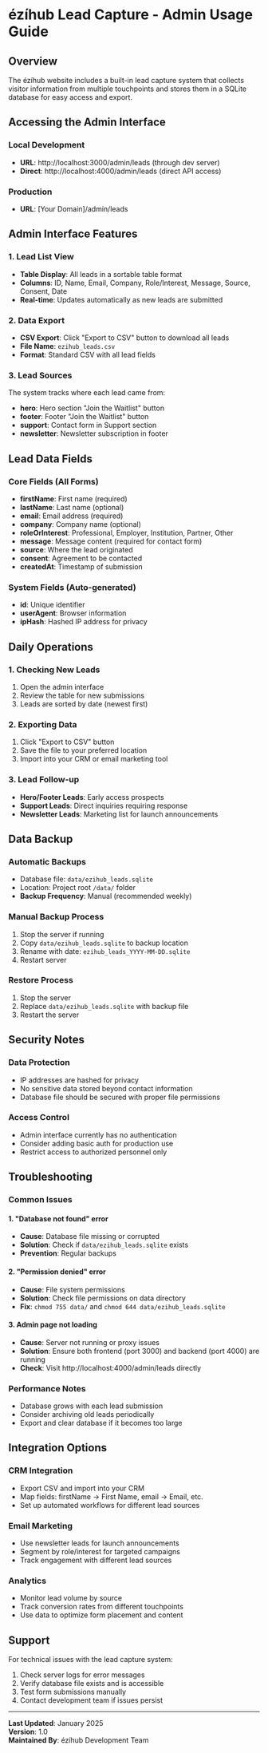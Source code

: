 # ézíhub Lead Capture - Admin Usage Guide

## Overview

The ézíhub website includes a built-in lead capture system that collects visitor information from multiple touchpoints and stores them in a SQLite database for easy access and export.

## Accessing the Admin Interface

### Local Development
- **URL**: http://localhost:3000/admin/leads (through dev server)
- **Direct**: http://localhost:4000/admin/leads (direct API access)

### Production
- **URL**: [Your Domain]/admin/leads

## Admin Interface Features

### 1. Lead List View
- **Table Display**: All leads in a sortable table format
- **Columns**: ID, Name, Email, Company, Role/Interest, Message, Source, Consent, Date
- **Real-time**: Updates automatically as new leads are submitted

### 2. Data Export
- **CSV Export**: Click "Export to CSV" button to download all leads
- **File Name**: `ezihub_leads.csv`
- **Format**: Standard CSV with all lead fields

### 3. Lead Sources
The system tracks where each lead came from:
- **hero**: Hero section "Join the Waitlist" button
- **footer**: Footer "Join the Waitlist" button  
- **support**: Contact form in Support section
- **newsletter**: Newsletter subscription in footer

## Lead Data Fields

### Core Fields (All Forms)
- **firstName**: First name (required)
- **lastName**: Last name (optional)
- **email**: Email address (required)
- **company**: Company name (optional)
- **roleOrInterest**: Professional, Employer, Institution, Partner, Other
- **message**: Message content (required for contact form)
- **source**: Where the lead originated
- **consent**: Agreement to be contacted
- **createdAt**: Timestamp of submission

### System Fields (Auto-generated)
- **id**: Unique identifier
- **userAgent**: Browser information
- **ipHash**: Hashed IP address for privacy

## Daily Operations

### 1. Checking New Leads
1. Open the admin interface
2. Review the table for new submissions
3. Leads are sorted by date (newest first)

### 2. Exporting Data
1. Click "Export to CSV" button
2. Save the file to your preferred location
3. Import into your CRM or email marketing tool

### 3. Lead Follow-up
- **Hero/Footer Leads**: Early access prospects
- **Support Leads**: Direct inquiries requiring response
- **Newsletter Leads**: Marketing list for launch announcements

## Data Backup

### Automatic Backups
- Database file: `data/ezihub_leads.sqlite`
- Location: Project root `/data/` folder
- **Backup Frequency**: Manual (recommended weekly)

### Manual Backup Process
1. Stop the server if running
2. Copy `data/ezihub_leads.sqlite` to backup location
3. Rename with date: `ezihub_leads_YYYY-MM-DD.sqlite`
4. Restart server

### Restore Process
1. Stop the server
2. Replace `data/ezihub_leads.sqlite` with backup file
3. Restart the server

## Security Notes

### Data Protection
- IP addresses are hashed for privacy
- No sensitive data stored beyond contact information
- Database file should be secured with proper file permissions

### Access Control
- Admin interface currently has no authentication
- Consider adding basic auth for production use
- Restrict access to authorized personnel only

## Troubleshooting

### Common Issues

#### 1. "Database not found" error
- **Cause**: Database file missing or corrupted
- **Solution**: Check if `data/ezihub_leads.sqlite` exists
- **Prevention**: Regular backups

#### 2. "Permission denied" error
- **Cause**: File system permissions
- **Solution**: Check file permissions on data directory
- **Fix**: `chmod 755 data/` and `chmod 644 data/ezihub_leads.sqlite`

#### 3. Admin page not loading
- **Cause**: Server not running or proxy issues
- **Solution**: Ensure both frontend (port 3000) and backend (port 4000) are running
- **Check**: Visit http://localhost:4000/admin/leads directly

### Performance Notes
- Database grows with each lead submission
- Consider archiving old leads periodically
- Export and clear database if it becomes too large

## Integration Options

### CRM Integration
- Export CSV and import into your CRM
- Map fields: firstName → First Name, email → Email, etc.
- Set up automated workflows for different lead sources

### Email Marketing
- Use newsletter leads for launch announcements
- Segment by role/interest for targeted campaigns
- Track engagement with different lead sources

### Analytics
- Monitor lead volume by source
- Track conversion rates from different touchpoints
- Use data to optimize form placement and content

## Support

For technical issues with the lead capture system:
1. Check server logs for error messages
2. Verify database file exists and is accessible
3. Test form submissions manually
4. Contact development team if issues persist

---

**Last Updated**: January 2025  
**Version**: 1.0  
**Maintained By**: ézíhub Development Team
